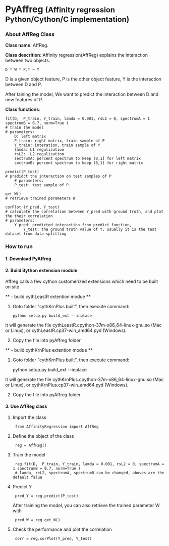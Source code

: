 # PyAffreg  <span style="font-size:smaller;">(Affinity regression  Python/Cython/C implementation)</span>

### About AffReg Class
**Class name**: AffReg. 

**Class descrition**: Affinity regression(AffReg) explains the interaction between two objects.

    D * W * P.T ~ Y
D is a given object feature, P is the other object feature, Y is the interaction between D and P.

After taining the model, We want to predict the interaction between D and new features of P.

**Class functions**: 

	fit(D,  P_train, Y_train, lamda = 0.001, rsL2 = 0, spectrumA = 1 spectrumB = 0.7, norm=True )
	# train the model 
	# parameters:		
		D: left matrix
		P_train: right matrix, train sample of P
		Y_train: interation, train sample of Y
		lamda: L1 regulization
		rsL2:  L2 regulization
		sectrumA: percent spectrum to keep (0,1] for left matrix
		sectrumB: percent spectrum to keep (0,1] for right matrix
	
	predict(P_test)
	# predidct the interaction on test samples of P
        # parameters:
		P_test: test sample of P. 
	
	get_W()
	# retrieve trained parameters W
        
	corPlot (Y_pred, Y_test)
	# calculate the correlation between Y_pred with ground truth, and plot the their correlation
	# parameters:
		Y_pred: predicted interaction from predict function, 
	    	Y_test: the ground truth value of Y, usually it is the test dataset from data splitting
					
### How to run

#### 1. Download PyAffreg
#### 2. Build Bython extension module

Affreg calls a few cython customerized extensions which need to be built on site

** - build cythLeastR extention modue **
    
1)  Goto folder "cythKrnPlus built", then execute command:
 
        python setup.py build_ext --inplace

It will generate the file cythLeastR.cpython-37m-x86_64-linux-gnu.so (Mac or Linux), or cythLeastR.cp37-win_amd64.pyd (Windows). 
    
2) Copy the file into pyAffreg folder

** - build cythKrnPlus extention modue **
    
1) Goto folder "cythKrnPlus built", then execute command:

    python setup.py build_ext --inplace
    
It will generate the file cythKrnPlus.cpython-37m-x86_64-linux-gnu.so (Mac or Linux), or cythKrnPlus.cp37-win_amd64.pyd (Windows). 
    
2) Copy the file into pyAffreg folder

#### 3. Use AffReg class

1) Import the class
        
        from AffinityRegression import AffReg

2) Define the object of the class
        
        reg = AffReg()

3) Train the model
        
        reg.fit(D,  P_train, Y_train, lamda = 0.001, rsL2 = 0, spectrumA = 1 spectrumB = 0.7, norm=True )
        # lamda, reL2, spectrumA, spectrumB can be changed, aboves are the default falue
4) Predict Y
        
        pred_Y = reg.predict(P_test)
   After training the model, you can also retrieve the trained parameter W with
        
        pred_W = reg.get_W()
5) Check the performance and plot the correlation
        
        corr = reg.corPlot(Y_pred, Y_test)


